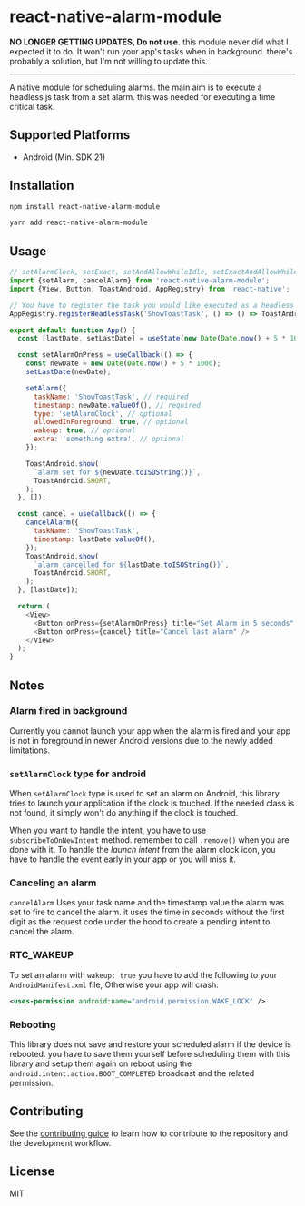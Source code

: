 # react-native-alarm-module

**NO LONGER GETTING UPDATES, Do not use.** this module never did what I expected it to do. It won't run your app's tasks when in background. there's probably a solution, but I'm not willing to update this.

--------------

A native module for scheduling alarms. the main aim is to execute a headless js task from a set alarm. this was needed for executing a time critical task.

## Supported Platforms

- Android (Min. SDK 21)

## Installation

```sh
npm install react-native-alarm-module
```

```sh
yarn add react-native-alarm-module
```

## Usage

```js
// setAlarmClock, setExact, setAndAllowWhileIdle, setExactAndAllowWhileIdle
import {setAlarm, cancelAlarm} from 'react-native-alarm-module';
import {View, Button, ToastAndroid, AppRegistry} from 'react-native';

// You have to register the task you would like executed as a headless task
AppRegistry.registerHeadlessTask('ShowToastTask', () => () => ToastAndroid.show('Alarm toast!', ToastAndroid.SHORT));

export default function App() {
  const [lastDate, setLastDate] = useState(new Date(Date.now() + 5 * 1000));

  const setAlarmOnPress = useCallback(() => {
    const newDate = new Date(Date.now() + 5 * 1000);
    setLastDate(newDate);

    setAlarm({
      taskName: 'ShowToastTask', // required
      timestamp: newDate.valueOf(), // required
      type: 'setAlarmClock', // optional
      allowedInForeground: true, // optional 
      wakeup: true, // optional
      extra: 'something extra', // optional
    });

    ToastAndroid.show(
      `alarm set for ${newDate.toISOString()}`,
      ToastAndroid.SHORT,
    );
  }, []);

  const cancel = useCallback(() => {
    cancelAlarm({
      taskName: 'ShowToastTask',
      timestamp: lastDate.valueOf(),
    });
    ToastAndroid.show(
      `alarm cancelled for ${lastDate.toISOString()}`,
      ToastAndroid.SHORT,
    );
  }, [lastDate]);

  return (
    <View>
      <Button onPress={setAlarmOnPress} title="Set Alarm in 5 seconds" />
      <Button onPress={cancel} title="Cancel last alarm" />
    </View>
  );
}

```

## Notes

### Alarm fired in background

Currently you cannot launch your app when the alarm is fired and your app is not in foreground in newer Android versions due to the newly added limitations.

### `setAlarmClock` type for android

When `setAlarmClock` type is used to set an alarm on Android, this library tries to launch your application if the clock is touched. If the needed class is not found, it simply won't do anything if the clock is touched.

When you want to handle the intent, you have to use `subscribeToOnNewIntent` method. remember to call `.remove()` when you are done with it. To handle the *launch intent* from the alarm clock icon, you have to handle the event early in your app or you will miss it.

### Canceling an alarm

`cancelAlarm` Uses your task name and the timestamp value the alarm was set to fire to cancel the alarm.
it uses the time in seconds without the first digit as the request code under the hood to create a pending intent to cancel the alarm.

### RTC_WAKEUP

To set an alarm with `wakeup: true` you have to add the following to your `AndroidManifest.xml` file, Otherwise your app will crash:

```xml
<uses-permission android:name="android.permission.WAKE_LOCK" />
```

### Rebooting

This library does not save and restore your scheduled alarm if the device is rebooted. you have to save them yourself before scheduling them with this library and setup them again on reboot using the `android.intent.action.BOOT_COMPLETED` broadcast and the related permission.

## Contributing

See the [contributing guide](CONTRIBUTING.md) to learn how to contribute to the repository and the development workflow.

## License

MIT
